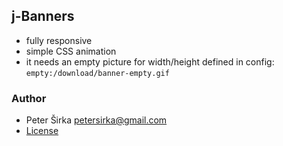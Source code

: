 ## j-Banners

- fully responsive
- simple CSS animation
- it needs an empty picture for width/height defined in config: `empty:/download/banner-empty.gif`

### Author

- Peter Širka <petersirka@gmail.com>
- [License](https://www.totaljs.com/license/)